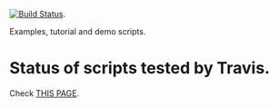 [![Build Status](https://travis-ci.org/BhallaLab/moose-examples.svg?branch=master)](https://travis-ci.org/BhallaLab/moose-examples).

Examples, tutorial and demo scripts.

# Status of scripts tested by Travis.

Check [THIS PAGE](https://bhallalab.github.io/moose-examples).

